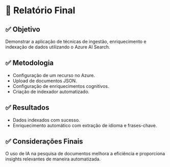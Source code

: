 # 📄 Relatório Final

## ✅ Objetivo

Demonstrar a aplicação de técnicas de ingestão, enriquecimento e indexação de dados utilizando o Azure AI Search.

## ✅ Metodologia

- Configuração de um recurso no Azure.
- Upload de documentos JSON.
- Configuração de enriquecimentos cognitivos.
- Criação de indexador automatizado.

## ✅ Resultados

- Dados indexados com sucesso.
- Enriquecimento automático com extração de idioma e frases-chave.

## ✅ Considerações Finais

O uso de IA na pesquisa de documentos melhora a eficiência e proporciona insights relevantes de maneira automatizada.
